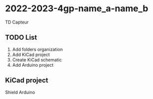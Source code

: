 # 2022-2023-4gp-name_a-name_b

TD Capteur

## TODO List

1. Add folders organization
2. Add KiCad project
3. Create KiCad schematic
4. Add Arduino project

## KiCad project

Shield Arduino
